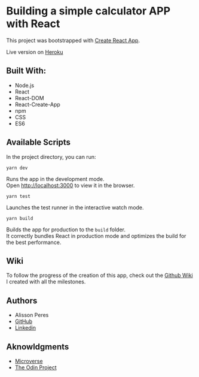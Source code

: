 # Building a simple calculator APP with React

This project was bootstrapped with [Create React App](https://github.com/facebook/create-react-app).

Live version on [Heroku](https://magicians-calculator.herokuapp.com/)

## Built With:

- Node.js
- React
- React-DOM
- React-Create-App
- npm
- CSS
- ES6

## Available Scripts

In the project directory, you can run:

`yarn dev`

Runs the app in the development mode.<br />
Open [http://localhost:3000](http://localhost:3000) to view it in the browser.

`yarn test`

Launches the test runner in the interactive watch mode.<br />

`yarn build`

Builds the app for production to the `build` folder.<br />
It correctly bundles React in production mode and optimizes the build for the best performance.

## Wiki

To follow the progress of the creation of this app, check out the [Github Wiki](https://github.com/alissonperes/mv_simple_react_calculator/wiki) I created with all the milestones.

## Authors

- Alisson Peres
- [GitHub](https://github.com/alissonperes/)
- [Linkedin](https://www.linkedin.com/in/alissonperes)

## Aknowldgments

- [Microverse](https://www.microverse.org/)
- [The Odin Project](https://www.theodinproject.com)
